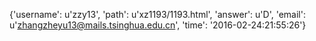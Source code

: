 {'username': u'zzy13', 'path': u'xz1193/1193.html', 'answer': u'D', 'email': u'zhangzheyu13@mails.tsinghua.edu.cn', 'time': '2016-02-24:21:55:26'}